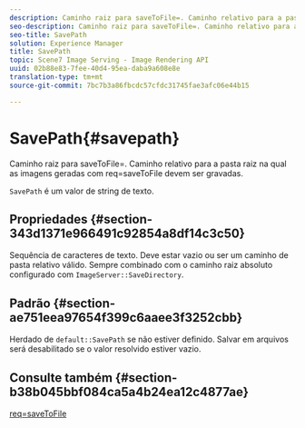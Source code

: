 ```yaml
---
description: Caminho raiz para saveToFile=. Caminho relativo para a pasta raiz na qual as imagens geradas com req=saveToFile devem ser gravadas.
seo-description: Caminho raiz para saveToFile=. Caminho relativo para a pasta raiz na qual as imagens geradas com req=saveToFile devem ser gravadas.
seo-title: SavePath
solution: Experience Manager
title: SavePath
topic: Scene7 Image Serving - Image Rendering API
uuid: 02b88e83-7fee-40d4-95ea-daba9a608e8e
translation-type: tm+mt
source-git-commit: 7bc7b3a86fbcdc57cfdc31745fae3afc06e44b15

---
```



# SavePath{#savepath}

Caminho raiz para saveToFile=. Caminho relativo para a pasta raiz na qual as imagens geradas com req=saveToFile devem ser gravadas.

`SavePath` é um valor de string de texto.

## Propriedades {#section-343d1371e966491c92854a8df14c3c50}

Sequência de caracteres de texto. Deve estar vazio ou ser um caminho de pasta relativo válido. Sempre combinado com o caminho raiz absoluto configurado com `ImageServer::SaveDirectory`.

## Padrão {#section-ae751eea97654f399c6aaee3f3252cbb}

Herdado de `default::SavePath` se não estiver definido. Salvar em arquivos será desabilitado se o valor resolvido estiver vazio.

## Consulte também {#section-b38b045bbf084ca5a4b24ea12c4877ae}

[req=saveToFile](../../../../../is-api/http-ref/image-serving-api-ref/c-http-protocol-reference/c-command-reference/r-req/r-req.md#reference-907cdb4a97034db7ad94695f25552e76)
